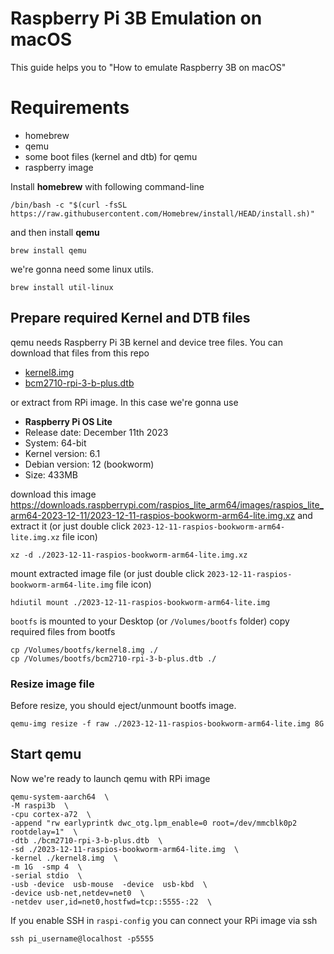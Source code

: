 # Raspberry Pi 3B Emulation on macOS
This guide helps you to "How to emulate Raspberry 3B on macOS"

# Requirements
 - homebrew
 - qemu
 - some boot files (kernel and dtb) for qemu
 - raspberry image

Install **homebrew** with following command-line

    /bin/bash -c "$(curl -fsSL https://raw.githubusercontent.com/Homebrew/install/HEAD/install.sh)"
    
and then install  **qemu**

    brew install qemu
    
we're gonna need some linux utils. 

    brew install util-linux

## Prepare required Kernel and DTB files
qemu needs Raspberry Pi 3B kernel and device tree files. You can download that files from this repo

 - [kernel8.img](https://github.com/mesutschwarz/raspberry-emulation/raw/main/kernel8.img)
 - [bcm2710-rpi-3-b-plus.dtb](https://github.com/mesutschwarz/raspberry-emulation/raw/main/bcm2710-rpi-3-b-plus.dtb)
 
or extract from RPi image. In this case we're gonna use  
 - **Raspberry Pi OS Lite**
 -  Release date:  December 11th 2023
 -  System:  64-bit
 -  Kernel version:  6.1
 -  Debian version:  12 (bookworm)
 -  Size:  433MB

download this image https://downloads.raspberrypi.com/raspios_lite_arm64/images/raspios_lite_arm64-2023-12-11/2023-12-11-raspios-bookworm-arm64-lite.img.xz
and extract it (or just double click `2023-12-11-raspios-bookworm-arm64-lite.img.xz` file icon)

    xz -d ./2023-12-11-raspios-bookworm-arm64-lite.img.xz 
    
mount extracted image file (or just double click `2023-12-11-raspios-bookworm-arm64-lite.img` file icon)

    hdiutil mount ./2023-12-11-raspios-bookworm-arm64-lite.img
    
`bootfs` is mounted to your Desktop (or `/Volumes/bootfs` folder) copy required files from bootfs

    cp /Volumes/bootfs/kernel8.img ./
    cp /Volumes/bootfs/bcm2710-rpi-3-b-plus.dtb ./

### Resize image file

Before resize, you should eject/unmount bootfs image.

    qemu-img resize -f raw ./2023-12-11-raspios-bookworm-arm64-lite.img 8G


## Start qemu

Now we're ready to launch qemu with RPi image

    qemu-system-aarch64  \
    -M raspi3b  \
    -cpu cortex-a72  \ 
    -append "rw earlyprintk dwc_otg.lpm_enable=0 root=/dev/mmcblk0p2 rootdelay=1"  \
    -dtb ./bcm2710-rpi-3-b-plus.dtb  \
    -sd ./2023-12-11-raspios-bookworm-arm64-lite.img  \
    -kernel ./kernel8.img  \
    -m 1G  -smp 4  \
    -serial stdio  \
    -usb -device  usb-mouse  -device  usb-kbd  \
    -device usb-net,netdev=net0  \
    -netdev user,id=net0,hostfwd=tcp::5555-:22  \

If you enable SSH in `raspi-config` you can connect your RPi image via ssh

    ssh pi_username@localhost -p5555
